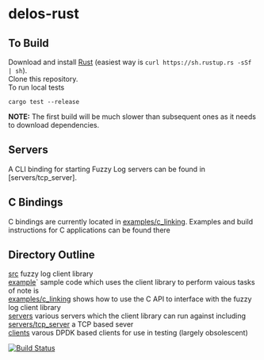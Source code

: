 # delos-rust
## To Build
Download and install [Rust](https://www.rust-lang.org) (easiest way is `curl https://sh.rustup.rs -sSf | sh`).  
Clone this repository.  
To run local tests

    cargo test --release

**NOTE:** The first build will be much slower than subsequent ones
as it needs to download dependencies.

## Servers

A CLI binding for starting Fuzzy Log servers can be found in [servers/tcp_server].

## C Bindings

C bindings are currently located in [examples/c_linking](examples/c_linking).
Examples and build instructions for C applications can be found there

## Directory Outline
[src](src) fuzzy log client library  
[example](examples)` sample code which uses the client library to perform vaious tasks of note is  
[examples/c_linking](examples/c_linking) shows how to use the C API to interface with the fuzzy log client library  
[servers](servers) various servers which the client library can run against including  
[servers/tcp_server](servers/tcp_server) a TCP based sever  
[clients](clients) varous DPDK based clients for use in testing (largely obsolescent)  

[![Build Status](https://travis-ci.com/ProjectDelos/delos-rust.svg?token=RaEyYb9eyzdWqhSpjYxi&branch=mahesh_look_at_this)](https://travis-ci.com/ProjectDelos/delos-rust)
